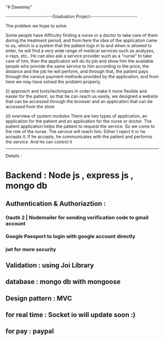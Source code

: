 "# Daweney"

------------------------Graduation Project------------------------

The problem we hope to solve

Some people have difficulty finding a nurse or a doctor to take care of them during the treatment period, and from here the idea of ​​​​the application came to us, which is a system that the patient logs in to and when is allowed to enter, he will find a very wide range of medical services such as analyzes, x-rays, etc.. He can also ask a service provider such as a "nurse" to take care of him, then the application will do its job and show him the available people who provide the same service to him according to the price, the distance and the job he will perform, and through that, the patient pays through the various payment methods provided by the application, and from here we may have solved the problem properly.

(i) approach and tools/techniques In order to make it more flexible and easier for the patient, so that he can reach us easily, we designed a website that can be accessed through the browser and an application that can be accessed from the store

(ii) overview of system modules There are two types of application, an application for the patient and an application for the nurse or doctor. The patient application helps the patient to request the service. So we come to the role of the nurse. The service will reach him. Either I reject it or he accepts it. If he accepts, he communicates with the patient and performs the service. And he can control it

-----------------------------------------------------------------------------------------

Details : 

# Backend : Node js , express js  , mongo db 
## Authentication & Authoriaztion :  
### Oauth 2 | Nodemailer for sending verification code to gmail account 
### Google Passport to login with google account directly 
### jwt for more security
## Validation : using Joi Library
## database  : mongo db with mongoose 
## Design pattern : MVC
## for real time : Socket io will update soon :)
## for pay : paypal 

